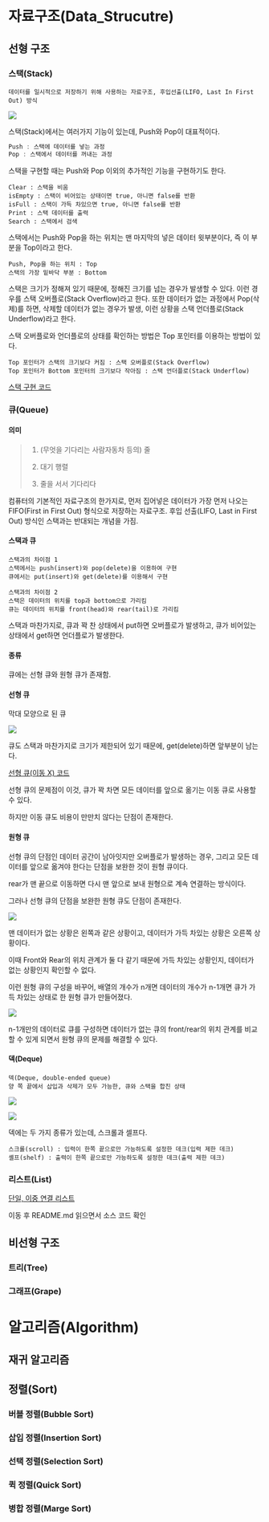 # 자료구조(Data_Strucutre)

## 선형 구조

### 스택(Stack)

```
데이터를 일시적으로 저장하기 위해 사용하는 자료구조, 후입선출(LIFO, Last In First Out) 방식
```



![](https://github.com/KRMKGOLD/data-structure__algorithm/blob/master/Image/stack_image.jpeg?raw=true)

스택(Stack)에서는 여러가지 기능이 있는데, Push와 Pop이 대표적이다.

``` java
Push : 스택에 데이터를 넣는 과정
Pop : 스택에서 데이터를 꺼내는 과정
```

스택을 구현할 때는 Push와 Pop 이외의 추가적인 기능을 구현하기도 한다.

```
Clear : 스택을 비움
isEmpty : 스택이 비어있는 상태이면 true, 아니면 false를 반환
isFull : 스택이 가득 차있으면 true, 아니면 false를 반환
Print : 스택 데이터를 출력
Search : 스택에서 검색
```

스택에서는 Push와 Pop을 하는 위치는 맨 마지막의 넣은 데이터 윗부분이다, 즉 이 부분을 Top이라고 한다.

```
Push, Pop을 하는 위치 : Top
스택의 가장 밑바닥 부분 : Bottom
```

스택은 크기가 정해져 있기 때문에, 정해진 크기를 넘는 경우가 발생할 수 있다. 이런 경우를 스택 오버플로(Stack Overflow)라고 한다. 또한 데이터가 없는 과정에서 Pop(삭제)를 하면, 삭제할 데이터가 없는 경우가 발생, 이런 상황을 스택 언더플로(Stack Underflow)라고 한다.

스택 오버플로와 언더플로의 상태를 확인하는 방법은 Top 포인터를 이용하는 방법이 있다.

```
Top 포인터가 스택의 크기보다 커짐 : 스택 오버플로(Stack Overflow)
Top 포인터가 Bottom 포인터의 크기보다 작아짐 : 스택 언더플로(Stack Underflow)
```

[스택 구현 코드](<https://github.com/KRMKGOLD/data-structure__algorithm/blob/master/Stack>)

### 큐(Queue)

#### 의미

> 1. (무엇을 기다리는 사람자동차 등의) 줄
>
> 2. 대기 행렬
>
> 3. 줄을 서서 기다리다

컴퓨터의 기본적인 자료구조의 한가지로, 먼저 집어넣은 데이터가 가장 먼저 나오는 FIFO(First in First Out) 형식으로 저장하는 자료구조. 후입 선출(LIFO, Last in First Out) 방식인 스택과는 반대되는 개념을 가짐.

#### 스택과 큐

```
스택과의 차이점 1
스택에서는 push(insert)와 pop(delete)을 이용하여 구현
큐에서는 put(insert)와 get(delete)를 이용해서 구현
```

```
스택과의 차이점 2
스택은 데이터의 위치를 top과 bottom으로 가리킴
큐는 데이터의 위치를 front(head)와 rear(tail)로 가리킴
```

스택과 마찬가지로, 큐과 꽉 찬 상태에서 put하면 오버플로가 발생하고, 큐가 비어있는 상태에서 get하면 언더플로가 발생한다.

 #### 종류

큐에는 선형 큐와 원형 큐가 존재함.

#### 선형 큐

막대 모양으로 된 큐

![](https://github.com/KRMKGOLD/data-structure__algorithm/blob/master/Image/Queue.png?raw=true)

큐도 스택과 마찬가지로 크기가 제한되어 있기 때문에, get(delete)하면 앞부분이 남는다.

[선형 큐(이동 X) 코드](<https://github.com/KRMKGOLD/data-structure__algorithm/blob/master/Queue/Queue.c>)

선형 큐의 문제점이 이것, 큐가 꽉 차면 모든 데이터를 앞으로 옮기는 이동 큐로 사용할 수 있다.

하지만 이동 큐도 비용이 만만치 않다는 단점이 존재한다.

#### 원형 큐

선형 큐의 단점인 데이터 공간이 남아잇지만 오버플로가 발생하는 경우, 그리고 모든 데이터를 앞으로 옮겨야 한다는 단점을 보완한 것이 원형 큐이다.

rear가 맨 끝으로 이동하면 다시 맨 앞으로 보내 원형으로 계속 연결하는 방식이다.

그러나 선형 큐의 단점을 보완한 원형 큐도 단점이 존재한다.

![](https://github.com/KRMKGOLD/data-structure__algorithm/blob/master/Image/Queue2.png?raw=true)

맨 데이터가 없는 상황은 왼쪽과 같은 상황이고, 데이터가 가득 차있는 상황은 오른쪽 상황이다.

이때 Front와 Rear의 위치 관계가 둘 다 같기 때문에 가득 차있는 상황인지, 데이터가 없는 상황인지 확인할 수 없다. 

이런 원형 큐의 구성을 바꾸어, 배열의 개수가 n개면 데이터의 개수가 n-1개면 큐가 가득 차있는 상태로 한 원형 큐가 만들어졌다.

![](https://github.com/KRMKGOLD/data-structure__algorithm/blob/master/Image/Queue3.png?raw=true)

n-1개만의 데이터로 큐를 구성하면 데이터가 없는 큐의 front/rear의 위치 관계를 비교할 수 있게 되면서 원형 큐의 문제를 해결할 수 있다.

#### 덱(Deque)

```
덱(Deque, double-ended queue)
양 쪽 끝에서 삽입과 삭제가 모두 가능한, 큐와 스택을 합친 상태
```

![](https://github.com/KRMKGOLD/data-structure__algorithm/blob/master/Image/Deque.png?raw=true)



![](https://github.com/KRMKGOLD/data-structure__algorithm/blob/master/Image/Deque2.jpeg?raw=true)

덱에는 두 가지 종류가 있는데, 스크롤과 셀프다.

```
스크롤(scroll) : 입력이 한쪽 끝으로만 가능하도록 설정한 데크(입력 제한 데크)
셸프(shelf) : 출력이 한쪽 끝으로만 가능하도록 설정한 데크(출력 제한 데크)
```

### 리스트(List)

[단일, 이중 연결 리스트](https://github.com/KRMKGOLD/data-structure__algorithm/blob/master/Stack)

이동 후 README.md 읽으면서 소스 코드 확인

## 비선형 구조

### 트리(Tree)



### 그래프(Grape)



# 알고리즘(Algorithm)

## 재귀 알고리즘





## 정렬(Sort)

### 버블 정렬(Bubble Sort)



### 삽입 정렬(Insertion Sort)



### 선택 정렬(Selection Sort)



### 퀵 정렬(Quick Sort)



### 병합 정렬(Marge Sort)